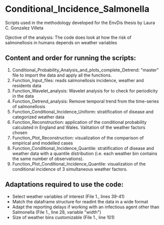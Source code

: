 # Conditional_Incidence_Salmonella
Scripts used in the methodology developed for the EnvDis thesis
by Laura C. Gonzalez Villeta

Ojective of the analysis: 
The code does look at how the risk of salmonellosis in humans depends on weather variables

## Content and order for running the scripts:
1. Conditional_Probability_Analysis_and_plots_complete_Detrend: "master" file to import the data and apply all the functions. 
2. Function_Input_files: reads salmonellosis incidence, weather and residents data
3. Function_Wavelet_analysis: Wavelet analysis for  to check for periodicity in the data
4. Function_Detrend_analysis: Remove temporal trend from the time-series of salmonellosis
5. Function_Conditional_Incidence_Uniform: stratification of disease and categorized weather data
6. Function_Reconstruction: application of the conditional probability calculated in England and Wales. Valitation of the weather factors chosen
7. Function_Plot_Reconstruction: visualization of the comparison of empirical and modelled cases
8. Function_Conditional_Incidence_Quantile: stratification of disease and weather data with a quantile distribution (i.e. each weather bin contains the same number of observations).
9. Function_Plot_Conditional_Incidence_Quantile: visualization of the conditional incidence of 3 simultaneous weather factors.
 
## Adaptations required to use the code:
- Select weather variables of interest (File 1., lines 39-41)
- Match the dataframe structure for readint the data in a wide format
- Adapt the reporting delays if working with an infectious agent other than Salmonella  (File 1., line 28, variable "width")
- Size of weather bins customizable (File 1., line 101)
